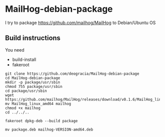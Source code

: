 # MailHog-debian-package

I try to package https://github.com/mailhog/MailHog to Debian/Ubuntu OS

## Build instructions
You need 
 * build-install
 * fakeroot
 
```
git clone https://github.com/deogracia/MailHog-debian-package
cd MailHog-debian-package
mkdir -p package/usr/sbin
chmod 755 package/usr/sbin
cd package/usr/sbin
wget https://github.com/mailhog/MailHog/releases/download/v0.1.6/MailHog_linux_amd64
mv MailHog_linux_amd64 mailhog
chmod +x mailhog
cd ../../..

fakeroot dpkg-deb --build package

mv package.deb mailhog-VERSION-amd64.deb
```
